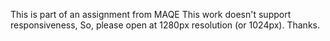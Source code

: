 This is part of an assignment from MAQE
This work doesn't support responsiveness, So, please open at 1280px resolution (or 1024px). Thanks.

